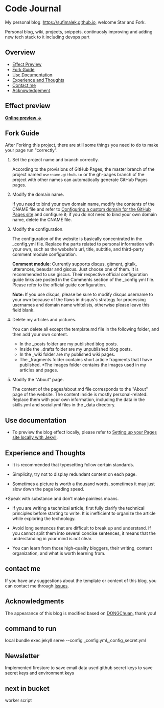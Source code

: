 # Code Journal

My personal blog: <https://sufimalek.github.io>, welcome Star and Fork.

Personal blog, wiki, projects, snippets. continuosly improving and adding new tech stack to it including devops part

## Overview

<!-- vim-markdown-toc GFM -->

* [Effect Preview](#effect-preview)
* [Fork Guide](#fork-guide)
* [Use Documentation](#use-documentation)
* [Experience and Thoughts](#experience-and-thoughts)
* [Contact me](#contact-me)
* [Acknowledgement](#acknowledgments)

<!-- vim-markdown-toc -->

## Effect preview

**[Online preview &rarr;](https://sufimalek.github.io)**

<!-- ![screenshot home](https://mazhuang.org/assets/images/screenshots/home.png) -->

## Fork Guide

After Forking this project, there are still some things you need to do to make your page run "correctly".

1. Set the project name and branch correctly.

    According to the provisions of GitHub Pages, the master branch of the project named `username.github.io` or the gh-pages branch of the project with other names can automatically generate GitHub Pages pages.

2. Modify the domain name.

    If you need to bind your own domain name, modify the contents of the CNAME file and refer to [Configuring a custom domain for the GitHub Pages site](https://docs.github.com/en/pages/configuring-a-custom-domain-for-your-github-pages-site/managing-a-custom-domain-for-your-github-pages-site) and configure it; if you do not need to bind your own domain name, delete the CNAME file.

3. Modify the configuration.

    The configuration of the website is basically concentrated in the \_config.yml file. Replace the parts related to personal information with your own, such as the website's url, title, subtitle, and third-party comment module configuration.

    **Comment module:** Currently supports disqus, gitment, gitalk, utterances, beaudar and giscus. Just choose one of them. It is recommended to use giscus. Their respective official configuration guide links are posted in the Comments section of the \_config.yml file. Please refer to the official guide configuration.

    **Note:** If you use disqus, please be sure to modify disqus.username to your own because of the flaws in disqus's strategy for processing usernames and domain name whitelists, otherwise please leave this field blank.

4. Delete my articles and pictures.

    You can delete all except the template.md file in the following folder, and then add your own content.

    * In the \_posts folder are my published blog posts.
    * Inside the \_drafts folder are my unpublished blog posts.
    * In the \_wiki folder are my published wiki pages.
    * The \_fragments folder contains short article fragments that I have published.
    *The images folder contains the images used in my articles and pages.

5. Modify the "About" page.

    The content of the pages/about.md file corresponds to the "About" page of the website. The content inside is mostly personal-related. Replace them with your own information, including the data in the skills.yml and social.yml files in the \_data directory.


## Use documentation

- To preview the blog effect locally, please refer to [Setting up your Pages site locally with Jekyll][2].

## Experience and Thoughts

* It is recommended that typesetting follow certain standards.

* Simplicity, try not to display redundant content on each page.

* Sometimes a picture is worth a thousand words, sometimes it may just slow down the page loading speed.

*Speak with substance and don’t make painless moans.

* If you are writing a technical article, first fully clarify the technical principles before starting to write. It is inefficient to organize the article while exploring the technology.

* Avoid long sentences that are difficult to break up and understand. If you cannot split them into several concise sentences, it means that the understanding in your mind is not clear.

* You can learn from those high-quality bloggers, their writing, content organization, and what is worth learning from.

## contact me

If you have any suggestions about the template or content of this blog, you can contact me through [Issues](https://github.com/sufimalek/sufimalek.github.io/issues).


## Acknowledgments

The appearance of this blog is modified based on [DONGChuan](https://dongchuan.github.io), thank you!

[2]: https://help.github.com/articles/setting-up-your-pages-site-locally-with-jekyll/

[1]: mzlogin

## command to run

local
bundle exec jekyll serve --config _config.yml,_config_secret.yml

## Newsletter

Implemented firestore to save email data
used github secret keys to save secret keys and environment keys

## next in bucket
worker script